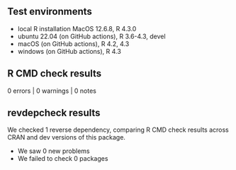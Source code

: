 ## Test environments
* local R installation MacOS 12.6.8, R 4.3.0
* ubuntu 22.04 (on GitHub actions), R 3.6-4.3, devel
* macOS (on GitHub actions), R 4.2, 4.3
* windows (on GitHub actions), R 4.3

## R CMD check results

0 errors | 0 warnings | 0 notes

## revdepcheck results

We checked 1 reverse dependency, comparing R CMD check results across CRAN and dev versions of this package.

 * We saw 0 new problems
 * We failed to check 0 packages
